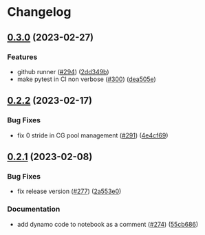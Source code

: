# Changelog

## [0.3.0](https://github.com/ELS-RD/kernl/compare/v0.2.2...v0.3.0) (2023-02-27)


### Features

* github runner ([#294](https://github.com/ELS-RD/kernl/issues/294)) ([2dd349b](https://github.com/ELS-RD/kernl/commit/2dd349b241f9c9fdb059bb4d2d10590340ea2edc))
* make pytest in CI non verbose ([#300](https://github.com/ELS-RD/kernl/issues/300)) ([dea505e](https://github.com/ELS-RD/kernl/commit/dea505e7b099276cba94281c5512f68677ec4b5c))

## [0.2.2](https://github.com/ELS-RD/kernl/compare/v0.2.1...v0.2.2) (2023-02-17)


### Bug Fixes

* fix 0 stride in CG pool management ([#291](https://github.com/ELS-RD/kernl/issues/291)) ([4e4cf69](https://github.com/ELS-RD/kernl/commit/4e4cf695701c249c77e6d88cc4c0dfe99458eb93))

## [0.2.1](https://github.com/ELS-RD/kernl/compare/v0.2.0...v0.2.1) (2023-02-08)


### Bug Fixes

* fix release version ([#277](https://github.com/ELS-RD/kernl/issues/277)) ([2a553e0](https://github.com/ELS-RD/kernl/commit/2a553e03b4895c8a0427f4f74b30cd66436c7790))


### Documentation

* add dynamo code to notebook as a comment ([#274](https://github.com/ELS-RD/kernl/issues/274)) ([55cb686](https://github.com/ELS-RD/kernl/commit/55cb68659852e10a6a43f92c087f5be788e9a010))
